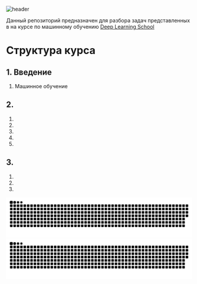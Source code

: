 ![header](https://capsule-render.vercel.app/api?type=waving&color=20BDFF&height=256&section=header&text=Добро%20пожаловать!&fontColor=FFFFFF&stroke=FFFFF&fontSize=75&animation=fadeIn&fontAlignY=38&desc=Изучаем%20машинное%20обучение%20вместе&descAlignY=60&descAlign=72)

Данный репозиторий предназначен для разбора задач представленных в на курсе по машинному обучению [Deep Learning School](https://stepik.org/org/dlschool)

# Структура курса

## 1. Введение  
1. Машинное обучение

## 2. 
1.  
2.  
3.  
4. 
5.  

## 3. 
1. 
2. 
3. 


![github contribution grid snake animation](https://raw.githubusercontent.com/teuchezh/teuchezh/output/github-contribution-grid-snake-dark.svg#gh-dark-mode-only)![github contribution grid snake animation](https://raw.githubusercontent.com/teuchezh/teuchezh/output/github-contribution-grid-snake.svg#gh-light-mode-only)
